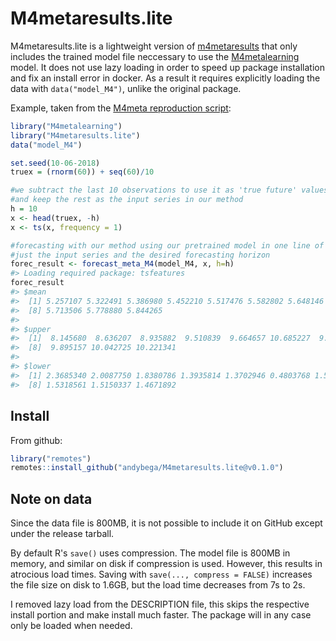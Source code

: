 
<!-- README.md is generated from README.Rmd. Please edit that file -->
M4metaresults.lite
==================

M4metaresults.lite is a lightweight version of [m4metaresults](https://github.com/pmontman/M4metaresults) that only includes the trained model file neccessary to use the [M4metalearning](https://github.com/robjhyndman/M4metalearning) model. It does not use lazy loading in order to speed up package installation and fix an install error in docker. As a result it requires explicitly loading the data with `data("model_M4")`, unlike the original package.

Example, taken from the [M4meta reproduction script](https://github.com/robjhyndman/M4metalearning/blob/master/docs/M4_reprod.md):

``` r
library("M4metalearning")
library("M4metaresults.lite")
data("model_M4")

set.seed(10-06-2018)
truex = (rnorm(60)) + seq(60)/10

#we subtract the last 10 observations to use it as 'true future' values
#and keep the rest as the input series in our method
h = 10
x <- head(truex, -h)
x <- ts(x, frequency = 1)

#forecasting with our method using our pretrained model in one line of code
#just the input series and the desired forecasting horizon
forec_result <- forecast_meta_M4(model_M4, x, h=h)
#> Loading required package: tsfeatures
forec_result
#> $mean
#>  [1] 5.257107 5.322491 5.386980 5.452210 5.517476 5.582802 5.648146
#>  [8] 5.713506 5.778880 5.844265
#> 
#> $upper
#>  [1]  8.145680  8.636207  8.935882  9.510839  9.664657 10.685227  9.787108
#>  [8]  9.895157 10.042725 10.221341
#> 
#> $lower
#>  [1] 2.3685340 2.0087750 1.8380786 1.3935814 1.3702946 0.4803768 1.5091841
#>  [8] 1.5318561 1.5150337 1.4671892
```

Install
-------

From github:

``` r
library("remotes")
remotes::install_github("andybega/M4metaresults.lite@v0.1.0")
```

Note on data
------------

Since the data file is 800MB, it is not possible to include it on GitHub except under the release tarball.

By default R's `save()` uses compression. The model file is 800MB in memory, and similar on disk if compression is used. However, this results in atrocious load times. Saving with `save(..., compress = FALSE)` increases the file size on disk to 1.6GB, but the load time decreases from 7s to 2s.

I removed lazy load from the DESCRIPTION file, this skips the respective install portion and make install much faster. The package will in any case only be loaded when needed.
